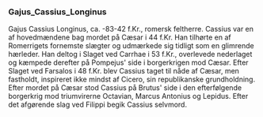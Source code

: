 ### Gajus_Cassius_Longinus


Gajus Cassius Longinus, ca. -83-42 f.Kr., romersk feltherre. Cassius var en af hovedmændene bag mordet på Cæsar i 44 f.Kr. Han tilhørte en af Romerrigets fornemste slægter og udmærkede sig tidligt som en glimrende hærleder. Han deltog i Slaget ved Carrhae i 53 f.Kr., overlevede nederlaget og kæmpede derefter på Pompejus' side i borgerkrigen mod Cæsar. Efter Slaget ved Farsalos i 48 f.Kr. blev Cassius taget til nåde af Cæsar, men fastholdt, inspireret ikke mindst af Cicero, sin republikanske grundholdning. Efter mordet på Cæsar stod Cassius på Brutus' side i den efterfølgende borgerkrig mod triumvirerne Octavian, Marcus Antonius og Lepidus. Efter det afgørende slag ved Filippi begik Cassius selvmord.